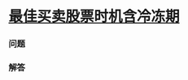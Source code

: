# [最佳买卖股票时机含冷冻期](https://leetcode-cn.com/problems/best-time-to-buy-and-sell-stock-with-cooldown)

### 问题



### 解答

```

```

